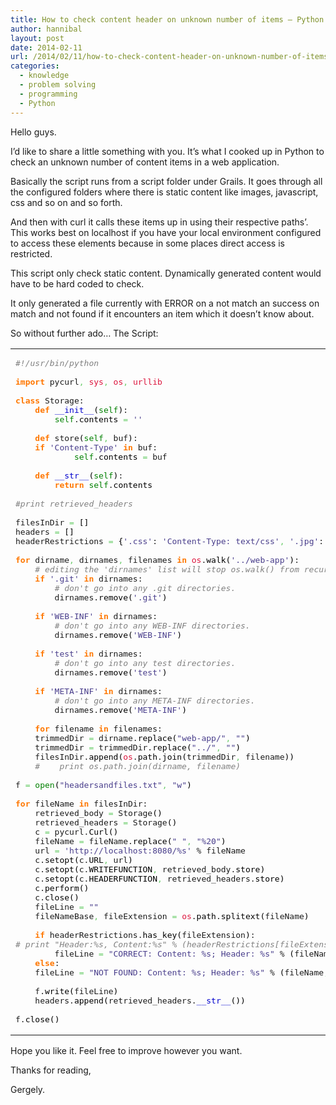 ```yaml
---
title: How to check content header on unknown number of items – Python
author: hannibal
layout: post
date: 2014-02-11
url: /2014/02/11/how-to-check-content-header-on-unknown-number-of-items-python/
categories:
  - knowledge
  - problem solving
  - programming
  - Python
---
```

Hello guys. 

I&#8217;d like to share a little something with you. It&#8217;s what I cooked up in Python to check an unknown number of content items in a web application. 

Basically the script runs from a script folder under Grails. It goes through all the configured folders where there is static content like images, javascript, css and so on and so forth. 

And then with curl it calls these items up in using their respective paths&#8217;. This works best on localhost if you have your local environment configured to access these elements because in some places direct access is restricted. 

This script only check static content. Dynamically generated content would have to be hard coded to check.

It only generated a file currently with ERROR on a not match an success on match and not found if it encounters an item which it doesn&#8217;t know about. 

So without further ado&#8230; The Script:

<div class="wp_syntax">
  <table>
    <tr>
      <td class="code">
        <pre class="python" style="font-family:monospace;"><span style="color: #808080; font-style: italic;">#!/usr/bin/python</span>
&nbsp;
<span style="color: #ff7700;font-weight:bold;">import</span> pycurl<span style="color: #66cc66;">,</span> <span style="color: #dc143c;">sys</span><span style="color: #66cc66;">,</span> <span style="color: #dc143c;">os</span><span style="color: #66cc66;">,</span> <span style="color: #dc143c;">urllib</span>
&nbsp;
<span style="color: #ff7700;font-weight:bold;">class</span> Storage:
    <span style="color: #ff7700;font-weight:bold;">def</span> <span style="color: #0000cd;">__init__</span><span style="color: black;">&#40;</span><span style="color: #008000;">self</span><span style="color: black;">&#41;</span>:
        <span style="color: #008000;">self</span>.<span style="color: black;">contents</span> <span style="color: #66cc66;">=</span> <span style="color: #483d8b;">''</span>
&nbsp;
    <span style="color: #ff7700;font-weight:bold;">def</span> store<span style="color: black;">&#40;</span><span style="color: #008000;">self</span><span style="color: #66cc66;">,</span> buf<span style="color: black;">&#41;</span>:
	<span style="color: #ff7700;font-weight:bold;">if</span> <span style="color: #483d8b;">'Content-Type'</span> <span style="color: #ff7700;font-weight:bold;">in</span> buf:
            <span style="color: #008000;">self</span>.<span style="color: black;">contents</span> <span style="color: #66cc66;">=</span> buf
&nbsp;
    <span style="color: #ff7700;font-weight:bold;">def</span> <span style="color: #0000cd;">__str__</span><span style="color: black;">&#40;</span><span style="color: #008000;">self</span><span style="color: black;">&#41;</span>:
        <span style="color: #ff7700;font-weight:bold;">return</span> <span style="color: #008000;">self</span>.<span style="color: black;">contents</span>
&nbsp;
<span style="color: #808080; font-style: italic;">#print retrieved_headers</span>
&nbsp;
filesInDir <span style="color: #66cc66;">=</span> <span style="color: black;">&#91;</span><span style="color: black;">&#93;</span>
headers <span style="color: #66cc66;">=</span> <span style="color: black;">&#91;</span><span style="color: black;">&#93;</span>
headerRestrictions <span style="color: #66cc66;">=</span> <span style="color: black;">&#123;</span><span style="color: #483d8b;">'.css'</span>: <span style="color: #483d8b;">'Content-Type: text/css'</span><span style="color: #66cc66;">,</span> <span style="color: #483d8b;">'.jpg'</span>: <span style="color: #483d8b;">'Content-Type: image/jpeg'</span><span style="color: #66cc66;">,</span> <span style="color: #483d8b;">'.ico'</span>: <span style="color: #483d8b;">'image/vnd.microsoft.icon'</span><span style="color: #66cc66;">,</span> <span style="color: #483d8b;">'.html'</span>: <span style="color: #483d8b;">'Content-Type: text/html'</span><span style="color: #66cc66;">,</span> <span style="color: #483d8b;">'.js'</span>: <span style="color: #483d8b;">'Content-Type: application/javascript'</span><span style="color: #66cc66;">,</span> <span style="color: #483d8b;">'.gif'</span>: <span style="color: #483d8b;">'Content-Type: image/gif'</span><span style="color: #66cc66;">,</span> <span style="color: #483d8b;">'.png'</span>: <span style="color: #483d8b;">'Content-Type: image/png'</span><span style="color: #66cc66;">,</span> <span style="color: #483d8b;">'.swf'</span>: <span style="color: #483d8b;">'Content-Type: application/x-shockwave-flash'</span><span style="color: #66cc66;">,</span> <span style="color: #483d8b;">'.json'</span>: <span style="color: #483d8b;">'Content-Type: application/json'</span><span style="color: #66cc66;">,</span> <span style="color: #483d8b;">'.htc'</span>: <span style="color: #483d8b;">'Content-Type: text/x-component'</span><span style="color: #66cc66;">,</span> <span style="color: #483d8b;">'.xml'</span>: <span style="color: #483d8b;">'Content-Type: application/xml'</span><span style="color: black;">&#125;</span>
&nbsp;
<span style="color: #ff7700;font-weight:bold;">for</span> dirname<span style="color: #66cc66;">,</span> dirnames<span style="color: #66cc66;">,</span> filenames <span style="color: #ff7700;font-weight:bold;">in</span> <span style="color: #dc143c;">os</span>.<span style="color: black;">walk</span><span style="color: black;">&#40;</span><span style="color: #483d8b;">'../web-app'</span><span style="color: black;">&#41;</span>:
    <span style="color: #808080; font-style: italic;"># editing the 'dirnames' list will stop os.walk() from recursing into there.</span>
    <span style="color: #ff7700;font-weight:bold;">if</span> <span style="color: #483d8b;">'.git'</span> <span style="color: #ff7700;font-weight:bold;">in</span> dirnames:
        <span style="color: #808080; font-style: italic;"># don't go into any .git directories.</span>
        dirnames.<span style="color: black;">remove</span><span style="color: black;">&#40;</span><span style="color: #483d8b;">'.git'</span><span style="color: black;">&#41;</span>
&nbsp;
    <span style="color: #ff7700;font-weight:bold;">if</span> <span style="color: #483d8b;">'WEB-INF'</span> <span style="color: #ff7700;font-weight:bold;">in</span> dirnames:
        <span style="color: #808080; font-style: italic;"># don't go into any WEB-INF directories.</span>
        dirnames.<span style="color: black;">remove</span><span style="color: black;">&#40;</span><span style="color: #483d8b;">'WEB-INF'</span><span style="color: black;">&#41;</span>
&nbsp;
    <span style="color: #ff7700;font-weight:bold;">if</span> <span style="color: #483d8b;">'test'</span> <span style="color: #ff7700;font-weight:bold;">in</span> dirnames:
        <span style="color: #808080; font-style: italic;"># don't go into any test directories.</span>
        dirnames.<span style="color: black;">remove</span><span style="color: black;">&#40;</span><span style="color: #483d8b;">'test'</span><span style="color: black;">&#41;</span>
&nbsp;
    <span style="color: #ff7700;font-weight:bold;">if</span> <span style="color: #483d8b;">'META-INF'</span> <span style="color: #ff7700;font-weight:bold;">in</span> dirnames:
        <span style="color: #808080; font-style: italic;"># don't go into any META-INF directories.</span>
        dirnames.<span style="color: black;">remove</span><span style="color: black;">&#40;</span><span style="color: #483d8b;">'META-INF'</span><span style="color: black;">&#41;</span>
&nbsp;
    <span style="color: #ff7700;font-weight:bold;">for</span> filename <span style="color: #ff7700;font-weight:bold;">in</span> filenames:
	trimmedDir <span style="color: #66cc66;">=</span> dirname.<span style="color: black;">replace</span><span style="color: black;">&#40;</span><span style="color: #483d8b;">"web-app/"</span><span style="color: #66cc66;">,</span> <span style="color: #483d8b;">""</span><span style="color: black;">&#41;</span>
	trimmedDir <span style="color: #66cc66;">=</span> trimmedDir.<span style="color: black;">replace</span><span style="color: black;">&#40;</span><span style="color: #483d8b;">"../"</span><span style="color: #66cc66;">,</span> <span style="color: #483d8b;">""</span><span style="color: black;">&#41;</span>
	filesInDir.<span style="color: black;">append</span><span style="color: black;">&#40;</span><span style="color: #dc143c;">os</span>.<span style="color: black;">path</span>.<span style="color: black;">join</span><span style="color: black;">&#40;</span>trimmedDir<span style="color: #66cc66;">,</span> filename<span style="color: black;">&#41;</span><span style="color: black;">&#41;</span>
    <span style="color: #808080; font-style: italic;">#    print os.path.join(dirname, filename)</span>
&nbsp;
f <span style="color: #66cc66;">=</span> <span style="color: #008000;">open</span><span style="color: black;">&#40;</span><span style="color: #483d8b;">"headersandfiles.txt"</span><span style="color: #66cc66;">,</span> <span style="color: #483d8b;">"w"</span><span style="color: black;">&#41;</span>
&nbsp;
<span style="color: #ff7700;font-weight:bold;">for</span> fileName <span style="color: #ff7700;font-weight:bold;">in</span> filesInDir:
    retrieved_body <span style="color: #66cc66;">=</span> Storage<span style="color: black;">&#40;</span><span style="color: black;">&#41;</span>
    retrieved_headers <span style="color: #66cc66;">=</span> Storage<span style="color: black;">&#40;</span><span style="color: black;">&#41;</span>
    c <span style="color: #66cc66;">=</span> pycurl.<span style="color: black;">Curl</span><span style="color: black;">&#40;</span><span style="color: black;">&#41;</span>
    fileName <span style="color: #66cc66;">=</span> fileName.<span style="color: black;">replace</span><span style="color: black;">&#40;</span><span style="color: #483d8b;">" "</span><span style="color: #66cc66;">,</span> <span style="color: #483d8b;">"%20"</span><span style="color: black;">&#41;</span>
    url <span style="color: #66cc66;">=</span> <span style="color: #483d8b;">'http://localhost:8080/%s'</span> % fileName
    c.<span style="color: black;">setopt</span><span style="color: black;">&#40;</span>c.<span style="color: black;">URL</span><span style="color: #66cc66;">,</span> url<span style="color: black;">&#41;</span>
    c.<span style="color: black;">setopt</span><span style="color: black;">&#40;</span>c.<span style="color: black;">WRITEFUNCTION</span><span style="color: #66cc66;">,</span> retrieved_body.<span style="color: black;">store</span><span style="color: black;">&#41;</span>
    c.<span style="color: black;">setopt</span><span style="color: black;">&#40;</span>c.<span style="color: black;">HEADERFUNCTION</span><span style="color: #66cc66;">,</span> retrieved_headers.<span style="color: black;">store</span><span style="color: black;">&#41;</span>
    c.<span style="color: black;">perform</span><span style="color: black;">&#40;</span><span style="color: black;">&#41;</span>
    c.<span style="color: black;">close</span><span style="color: black;">&#40;</span><span style="color: black;">&#41;</span>
    fileLine <span style="color: #66cc66;">=</span> <span style="color: #483d8b;">""</span>
    fileNameBase<span style="color: #66cc66;">,</span> fileExtension <span style="color: #66cc66;">=</span> <span style="color: #dc143c;">os</span>.<span style="color: black;">path</span>.<span style="color: black;">splitext</span><span style="color: black;">&#40;</span>fileName<span style="color: black;">&#41;</span>
&nbsp;
    <span style="color: #ff7700;font-weight:bold;">if</span> headerRestrictions.<span style="color: black;">has_key</span><span style="color: black;">&#40;</span>fileExtension<span style="color: black;">&#41;</span>:
<span style="color: #808080; font-style: italic;">#	print "Header:%s, Content:%s" % (headerRestrictions[fileExtension], retrieved_headers.__str__())</span>
        fileLine <span style="color: #66cc66;">=</span> <span style="color: #483d8b;">"CORRECT: Content: %s; Header: %s"</span> % <span style="color: black;">&#40;</span>fileName<span style="color: #66cc66;">,</span> retrieved_headers<span style="color: black;">&#41;</span> <span style="color: #ff7700;font-weight:bold;">if</span> headerRestrictions<span style="color: black;">&#91;</span>fileExtension<span style="color: black;">&#93;</span> <span style="color: #66cc66;">==</span> retrieved_headers.<span style="color: #0000cd;">__str__</span><span style="color: black;">&#40;</span><span style="color: black;">&#41;</span>.<span style="color: black;">strip</span><span style="color: black;">&#40;</span><span style="color: black;">&#41;</span> <span style="color: #ff7700;font-weight:bold;">else</span> <span style="color: #483d8b;">"ERROR: Content: %s; Header: %s; URL: %s"</span> % <span style="color: black;">&#40;</span>fileName<span style="color: #66cc66;">,</span> retrieved_headers<span style="color: #66cc66;">,</span> <span style="color: #483d8b;">"http://localhost:8080/%s<span style="color: #000099; font-weight: bold;">\n</span>"</span> % fileName<span style="color: black;">&#41;</span>
    <span style="color: #ff7700;font-weight:bold;">else</span>:
	fileLine <span style="color: #66cc66;">=</span> <span style="color: #483d8b;">"NOT FOUND: Content: %s; Header: %s"</span> % <span style="color: black;">&#40;</span>fileName<span style="color: #66cc66;">,</span> retrieved_headers<span style="color: black;">&#41;</span>
&nbsp;
    f.<span style="color: black;">write</span><span style="color: black;">&#40;</span>fileLine<span style="color: black;">&#41;</span>
    headers.<span style="color: black;">append</span><span style="color: black;">&#40;</span>retrieved_headers.<span style="color: #0000cd;">__str__</span><span style="color: black;">&#40;</span><span style="color: black;">&#41;</span><span style="color: black;">&#41;</span>
&nbsp;
f.<span style="color: black;">close</span><span style="color: black;">&#40;</span><span style="color: black;">&#41;</span></pre>
      </td>
    </tr>
  </table>
</div>

Hope you like it. Feel free to improve however you want. 

Thanks for reading,
  
Gergely.